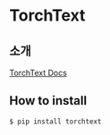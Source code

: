 # TorchText

## 소개

[TorchText Docs](http://torchtext.readthedocs.io/en/latest/index.html#)

## How to install

```bash
$ pip install torchtext
```